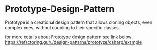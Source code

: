 # Prototype-Design-Pattern
 
Prototype is a creational design pattern that allows cloning objects, even complex ones, without coupling to their specific classes.

for more details about Prototype design pattern see link below : https://refactoring.guru/design-patterns/prototype/csharp/example
